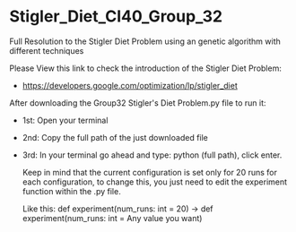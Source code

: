 # Stigler_Diet_CI40_Group_32
Full Resolution to the Stigler Diet Problem using an genetic algorithm with different techniques 

Please View this link to check the introduction of the Stigler Diet Problem:

- https://developers.google.com/optimization/lp/stigler_diet

After downloading the Group32 Stigler's Diet Problem.py file to run it:

- 1st: Open your terminal
- 2nd: Copy the full path of the just downloaded file
- 3rd: In your terminal go ahead and type:
  python (full path), click enter.
  
  Keep in mind that the current configuration is set only for 20 runs for each configuration, to change this, you just need to edit 
  the experiment function within the .py file.
  
  Like this:
  def experiment(num_runs: int = 20) -> def experiment(num_runs: int = Any value you want)
